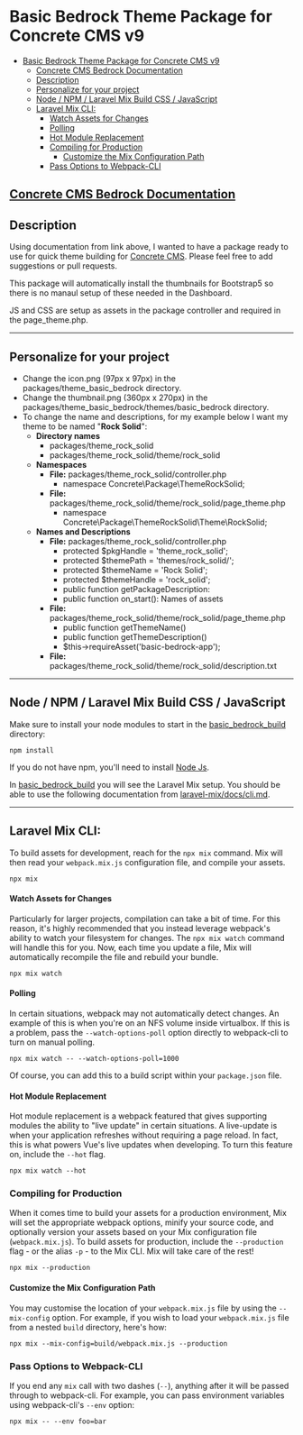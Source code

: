 # Basic Bedrock Theme Package for Concrete CMS v9

- [Basic Bedrock Theme Package for Concrete CMS v9](#basic-bedrock-theme-package-for-concrete-cms-v9)
  - [Concrete CMS Bedrock Documentation](#concrete-cms-bedrock-documentation)
  - [Description](#description)
  - [Personalize for your project](#personalize-for-your-project)
  - [Node / NPM / Laravel Mix Build CSS / JavaScript](#node--npm--laravel-mix-build-css--javascript)
  - [Laravel Mix CLI:](#laravel-mix-cli)
      - [Watch Assets for Changes](#watch-assets-for-changes)
      - [Polling](#polling)
      - [Hot Module Replacement](#hot-module-replacement)
    - [Compiling for Production](#compiling-for-production)
      - [Customize the Mix Configuration Path](#customize-the-mix-configuration-path)
    - [Pass Options to Webpack-CLI](#pass-options-to-webpack-cli)

## [Concrete CMS Bedrock Documentation](https://documentation.concretecms.org/developers/appendix/concrete-cms-bedrock-foundation-concrete-and-concrete-themes)

## Description

Using documentation from link above, I wanted to have a package ready to use for quick theme building for [Concrete CMS](https://www.concretecms.com/). Please feel free to add suggestions or pull requests.  

This package will automatically install the thumbnails for Bootstrap5 so there is no manaul setup of these needed in the Dashboard.

JS and CSS are setup as assets in the package controller and required in the page_theme.php.

---

## Personalize for your project

- Change the icon.png (97px x 97px) in the packages/theme_basic_bedrock directory.
- Change the thumbnail.png (360px x 270px) in the packages/theme_basic_bedrock/themes/basic_bedrock directory.
- To change the name and descriptions, for my example below I want my theme to be named "**Rock Solid**":
  -  **Directory names**
     - packages/theme_rock_solid
     - packages/theme_rock_solid/theme/rock_solid
   - **Namespaces**
     - **File:** packages/theme_rock_solid/controller.php
       - namespace Concrete\Package\ThemeRockSolid;
     - **File:** packages/theme_rock_solid/theme/rock_solid/page_theme.php
       - namespace Concrete\Package\ThemeRockSolid\Theme\RockSolid;
   - **Names and Descriptions**
     - **File:** packages/theme_rock_solid/controller.php
       - protected $pkgHandle = 'theme_rock_solid';
       - protected $themePath = 'themes/rock_solid/';
       - protected $themeName = 'Rock Solid';
       - protected $themeHandle = 'rock_solid';
       - public function getPackageDescription: 
       - public function on_start(): Names of assets
     - **File:** packages/theme_rock_solid/theme/rock_solid/page_theme.php
       - public function getThemeName()
       - public function getThemeDescription()
       - $this->requireAsset('basic-bedrock-app');
     - **File:** packages/theme_rock_solid/theme/rock_solid/description.txt
  
---
## Node / NPM / Laravel Mix Build CSS / JavaScript

Make sure to install your node modules to start in the [basic_bedrock_build](basic_bedrock_build/) directory:

```
npm install
```

If you do not have npm, you'll need to install [Node Js](https://nodejs.org/en/).

In [basic_bedrock_build](basic_bedrock_build/) you will see the Laravel Mix setup.  You should be able to use the following documentation from [laravel-mix/docs/cli.md](https://github.com/laravel-mix/laravel-mix/blob/master/docs/cli.md).

---

## Laravel Mix CLI:

To build assets for development, reach for the `npx mix` command. Mix will then read your `webpack.mix.js` configuration file, and compile your assets.

```
npx mix
```

#### Watch Assets for Changes

Particularly for larger projects, compilation can take a bit of time. For this reason, it's highly recommended that you instead leverage webpack's ability to watch your filesystem for changes. The `npx mix watch` command will handle this for you. Now, each time you update a file, Mix will automatically recompile the file and rebuild your bundle. 

```
npx mix watch
```

#### Polling

In certain situations, webpack may not automatically detect changes. An example of this is when you're on an NFS volume inside virtualbox. If this is a problem, pass the `--watch-options-poll` option directly to webpack-cli to turn on manual polling. 
 
 ```
 npx mix watch -- --watch-options-poll=1000
```

Of course, you can add this to a build script within your `package.json` file.

#### Hot Module Replacement

Hot module replacement is a webpack featured that gives supporting modules the ability to "live update" in certain situations. A live-update is when your application refreshes without requiring a page reload. In fact, this is what powers Vue's live updates when developing. To turn this feature on, include the `--hot` flag. 

```
npx mix watch --hot
```

### Compiling for Production

When it comes time to build your assets for a production environment, Mix will set the appropriate webpack options, minify your source code, and optionally version your assets based on your Mix configuration file (`webpack.mix.js`). To build assets for production, include the `--production` flag - or the alias `-p` - to the Mix CLI. Mix will take care of the rest!

```
npx mix --production
```

#### Customize the Mix Configuration Path

You may customise the location of your `webpack.mix.js` file by using the `--mix-config` option. For example, if you wish to load your `webpack.mix.js` file from a nested `build` directory, here's how:
 
 ```
 npx mix --mix-config=build/webpack.mix.js --production
```

### Pass Options to Webpack-CLI

If you end any `mix` call with two dashes (`--`), anything after it will be passed through to webpack-cli. For example, you can pass environment variables using webpack-cli's `--env` option: 

```
npx mix -- --env foo=bar
```